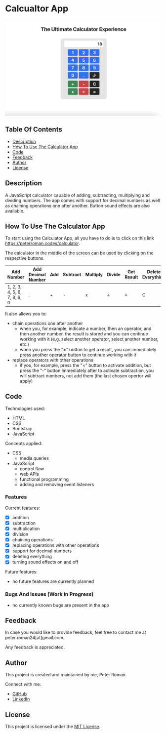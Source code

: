 # Calcualtor App

![Calculator App preview](images/readme/calculator-laptop.jpg)

## Table Of Contents

* [Description](#description)
* [How To Use The Calculator App](#how-to-use-the-calculator-app)
* [Code](#code)
* [Feedback](#feedback)
* [Author](#author)
* [License](#license)

## Description

A JavaScript calculator capable of adding, subtracting, multiplying and dividing numbers. The app comes with support for decimal numbers as well as chaining operations one after another. Button sound effects are also available.


## How To Use The Calculator App

To start using the Calculator App, all you have to do is to click on this link <https://peterroman.codes/calculator>.

The calculator in the middle of the screen can be used by clicking on the respective buttons.

| Add Number | Add Decimal Number | Add | Subtract | Multiply | Divide | Get Result |Delete Everything | Toggle Sound Effects |
| --- | --- | --- | --- | --- | --- | --- | --- | --- |
| 1, 2, 3, 4, 5, 6, 7, 8, 9, 0 | . | + | - | x | ÷ | = | C | ♪ |

It also allows you to:

* chain operations one after another
    * when you, for example, indicate a number, then an operator, and then another number, the result is stored and you can continue working with it (e.g. select another operator, select another number, etc.)
    * when you press the "=" button to get a result, you can immediately press another operator button to continue working with it
* replace operators with other operations
    * if you, for example, press the "+" button to activate addition, but press the "-" button immediately after to activate subtraction, you will subtract numbers, not add them (the last chosen opertor will apply)

## Code

Technologies used:
* HTML
* CSS
* Bootstrap
* JavaScript

Concepts applied:

* CSS
    * media queries
* JavaScript
    * control flow
    * web APIs
    * functional programming
    * adding and removing event listeners

### Features

Current features:

- [x] addition
- [x] subtraction
- [x] multiplication
- [x] division
- [x] chaining operations
- [x] replacing operations with other operations
- [x] support for decimal numbers
- [x] deleting everything
- [x] turning sound effects on and off

Future features:

* no future features are currently planned

### Bugs And Issues (Work In Progress)

* no currently known bugs are present in the app

## Feedback

In case you would like to provide feedback, feel free to contact me at peter.roman24[at]gmail.com.

Any feedback is appreciated.

## Author

This project is created and maintained by me, Peter Roman.

Connect with me:
* [GitHub](https://github.com/peterRomanDev)
* [LinkedIn](https://www.linkedin.com/in/proman2/)

## License

This project is licensed under the [MIT License](LICENSE).